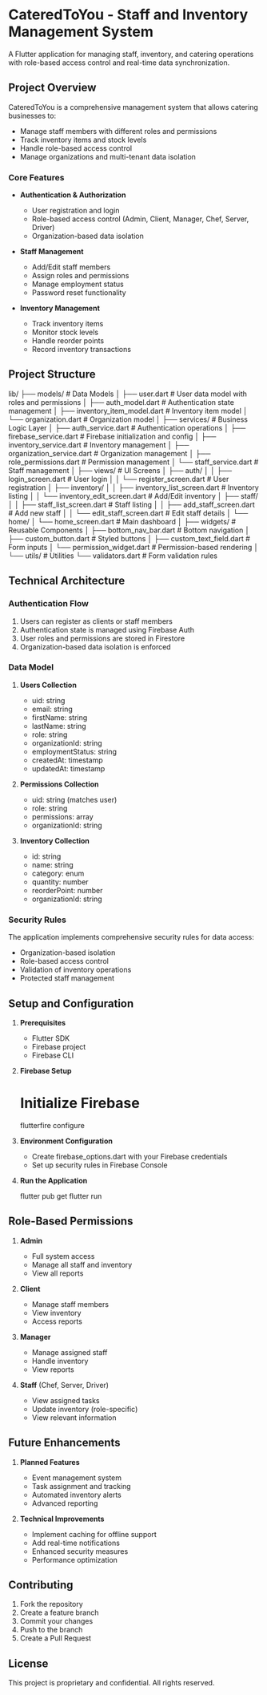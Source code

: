 # CateredToYou - Staff and Inventory Management System

A Flutter application for managing staff, inventory, and catering operations with role-based access control and real-time data synchronization.

## Project Overview

CateredToYou is a comprehensive management system that allows catering businesses to:
- Manage staff members with different roles and permissions
- Track inventory items and stock levels
- Handle role-based access control
- Manage organizations and multi-tenant data isolation

### Core Features

- **Authentication & Authorization**
  - User registration and login
  - Role-based access control (Admin, Client, Manager, Chef, Server, Driver)
  - Organization-based data isolation

- **Staff Management**
  - Add/Edit staff members
  - Assign roles and permissions
  - Manage employment status
  - Password reset functionality

- **Inventory Management**
  - Track inventory items
  - Monitor stock levels
  - Handle reorder points
  - Record inventory transactions

## Project Structure

 
lib/
├── models/                 # Data Models
│   ├── user.dart          # User data model with roles and permissions
│   ├── auth_model.dart    # Authentication state management
│   ├── inventory_item_model.dart  # Inventory item model
│   └── organization.dart   # Organization model
│
├── services/              # Business Logic Layer
│   ├── auth_service.dart       # Authentication operations
│   ├── firebase_service.dart   # Firebase initialization and config
│   ├── inventory_service.dart  # Inventory management
│   ├── organization_service.dart # Organization management
│   ├── role_permissions.dart   # Permission management
│   └── staff_service.dart      # Staff management
│
├── views/                 # UI Screens
│   ├── auth/
│   │   ├── login_screen.dart    # User login
│   │   └── register_screen.dart # User registration
│   ├── inventory/
│   │   ├── inventory_list_screen.dart  # Inventory listing
│   │   └── inventory_edit_screen.dart  # Add/Edit inventory
│   ├── staff/
│   │   ├── staff_list_screen.dart     # Staff listing
│   │   ├── add_staff_screen.dart      # Add new staff
│   │   └── edit_staff_screen.dart     # Edit staff details
│   └── home/
│       └── home_screen.dart           # Main dashboard
│
├── widgets/              # Reusable Components
│   ├── bottom_nav_bar.dart   # Bottom navigation
│   ├── custom_button.dart    # Styled buttons
│   ├── custom_text_field.dart # Form inputs
│   └── permission_widget.dart # Permission-based rendering
│
└── utils/               # Utilities
    └── validators.dart  # Form validation rules

 

## Technical Architecture

### Authentication Flow
1. Users can register as clients or staff members
2. Authentication state is managed using Firebase Auth
3. User roles and permissions are stored in Firestore
4. Organization-based data isolation is enforced

### Data Model
1. **Users Collection**
   - uid: string
   - email: string
   - firstName: string
   - lastName: string
   - role: string
   - organizationId: string
   - employmentStatus: string
   - createdAt: timestamp
   - updatedAt: timestamp

2. **Permissions Collection**
   - uid: string (matches user)
   - role: string
   - permissions: array
   - organizationId: string

3. **Inventory Collection**
   - id: string
   - name: string
   - category: enum
   - quantity: number
   - reorderPoint: number
   - organizationId: string

### Security Rules
The application implements comprehensive security rules for data access:
- Organization-based isolation
- Role-based access control
- Validation of inventory operations
- Protected staff management

## Setup and Configuration

1. **Prerequisites**
   - Flutter SDK
   - Firebase project
   - Firebase CLI

2. **Firebase Setup**
      
   # Initialize Firebase
   flutterfire configure
    

3. **Environment Configuration**
   - Create firebase_options.dart with your Firebase credentials
   - Set up security rules in Firebase Console

4. **Run the Application**
      
   flutter pub get
   flutter run
    

## Role-Based Permissions

1. **Admin**
   - Full system access
   - Manage all staff and inventory
   - View all reports

2. **Client**
   - Manage staff members
   - View inventory
   - Access reports

3. **Manager**
   - Manage assigned staff
   - Handle inventory
   - View reports

4. **Staff** (Chef, Server, Driver)
   - View assigned tasks
   - Update inventory (role-specific)
   - View relevant information

## Future Enhancements

1. **Planned Features**
   - Event management system
   - Task assignment and tracking
   - Automated inventory alerts
   - Advanced reporting

2. **Technical Improvements**
   - Implement caching for offline support
   - Add real-time notifications
   - Enhanced security measures
   - Performance optimization

## Contributing

1. Fork the repository
2. Create a feature branch
3. Commit your changes
4. Push to the branch
5. Create a Pull Request

## License

This project is proprietary and confidential. All rights reserved.